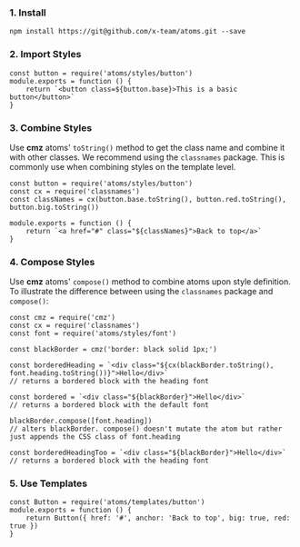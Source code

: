 ### 1. Install
```
npm install https://git@github.com/x-team/atoms.git --save
```

### 2. Import Styles
```
const button = require('atoms/styles/button')
module.exports = function () {
	return `<button class=${button.base}>This is a basic button</button>`
}
```

### 3. Combine Styles
Use **cmz** atoms' `toString()` method to get the class name and combine it with other classes. We recommend using the `classnames` package.
This is commonly use when combining styles on the template level.
```
const button = require('atoms/styles/button')
const cx = require('classnames')
const classNames = cx(button.base.toString(), button.red.toString(), button.big.toString())

module.exports = function () {
	return `<a href="#" class="${classNames}">Back to top</a>`
}
```

### 4. Compose Styles
Use **cmz** atoms' `compose()` method to combine atoms upon style definition.
To illustrate the difference between using the `classnames` package and `compose()`:
```
const cmz = require('cmz')
const cx = require('classnames')
const font = require('atoms/styles/font')

const blackBorder = cmz('border: black solid 1px;')

const borderedHeading = `<div class="${cx(blackBorder.toString(), font.heading.toString())}">Hello</div>`
// returns a bordered block with the heading font

const bordered = `<div class="${blackBorder}">Hello</div>`
// returns a bordered block with the default font

blackBorder.compose([font.heading])
// alters blackBorder. compose() doesn't mutate the atom but rather just appends the CSS class of font.heading

const borderedHeadingToo = `<div class="${blackBorder}">Hello</div>`
// returns a bordered block with the heading font
```

### 5. Use Templates
```
const Button = require('atoms/templates/button')
module.exports = function () {
	return Button({ href: '#', anchor: 'Back to top', big: true, red: true })
}
```